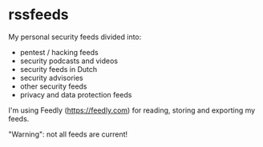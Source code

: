 # rssfeeds
My personal security feeds divided into:
* pentest / hacking feeds
* security podcasts and videos
* security feeds in Dutch
* security advisories
* other security feeds
* privacy and data protection feeds

I'm using Feedly (https://feedly.com) for reading, storing and exporting my feeds.

"Warning": not all feeds are current!
